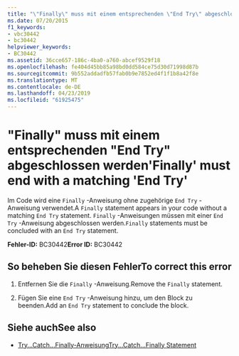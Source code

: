 ```yaml
---
title: "\"Finally\" muss mit einem entsprechenden \"End Try\" abgeschlossen werden"
ms.date: 07/20/2015
f1_keywords:
- vbc30442
- bc30442
helpviewer_keywords:
- BC30442
ms.assetid: 36cce657-186c-4ba0-a760-abcef9529f18
ms.openlocfilehash: fe404d45bb85a98bd0dd584ce75d30d71998d87b
ms.sourcegitcommit: 9b552addadfb57fab0b9e7852ed4f1f1b8a42f8e
ms.translationtype: MT
ms.contentlocale: de-DE
ms.lasthandoff: 04/23/2019
ms.locfileid: "61925475"
---
```

# <a name="finally-must-end-with-a-matching-end-try"></a><span data-ttu-id="41704-102">"Finally" muss mit einem entsprechenden "End Try" abgeschlossen werden</span><span class="sxs-lookup"><span data-stu-id="41704-102">'Finally' must end with a matching 'End Try'</span></span>
<span data-ttu-id="41704-103">Im Code wird eine `Finally` -Anweisung ohne zugehörige `End Try` -Anweisung verwendet.</span><span class="sxs-lookup"><span data-stu-id="41704-103">A `Finally` statement appears in your code without a matching `End Try` statement.</span></span> <span data-ttu-id="41704-104">`Finally` -Anweisungen müssen mit einer `End Try` -Anweisung abgeschlossen werden.</span><span class="sxs-lookup"><span data-stu-id="41704-104">`Finally` statements must be concluded with an `End Try` statement.</span></span>  
  
 <span data-ttu-id="41704-105">**Fehler-ID:** BC30442</span><span class="sxs-lookup"><span data-stu-id="41704-105">**Error ID:** BC30442</span></span>  
  
## <a name="to-correct-this-error"></a><span data-ttu-id="41704-106">So beheben Sie diesen Fehler</span><span class="sxs-lookup"><span data-stu-id="41704-106">To correct this error</span></span>  
  
1. <span data-ttu-id="41704-107">Entfernen Sie die `Finally` -Anweisung.</span><span class="sxs-lookup"><span data-stu-id="41704-107">Remove the `Finally` statement.</span></span>  
  
2. <span data-ttu-id="41704-108">Fügen Sie eine `End Try` -Anweisung hinzu, um den Block zu beenden.</span><span class="sxs-lookup"><span data-stu-id="41704-108">Add an `End Try` statement to conclude the block.</span></span>  
  
## <a name="see-also"></a><span data-ttu-id="41704-109">Siehe auch</span><span class="sxs-lookup"><span data-stu-id="41704-109">See also</span></span>

- [<span data-ttu-id="41704-110">Try...Catch...Finally-Anweisung</span><span class="sxs-lookup"><span data-stu-id="41704-110">Try...Catch...Finally Statement</span></span>](../../visual-basic/language-reference/statements/try-catch-finally-statement.md)
